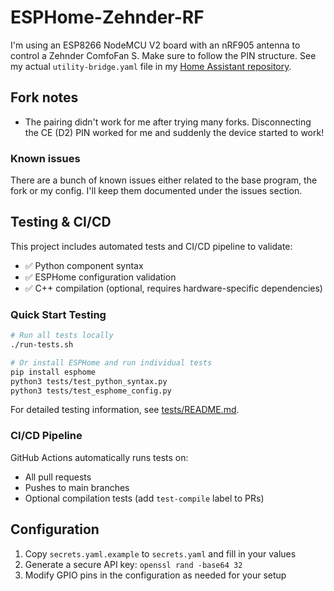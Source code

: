 # ESPHome-Zehnder-RF

I'm using an ESP8266 NodeMCU V2 board with an nRF905 antenna to control a Zehnder ComfoFan S. Make sure to follow the PIN structure. See my actual `utility-bridge.yaml` file in my [Home Assistant repository](https://github.com/DevSecNinja/home-assistant-config/blob/main/esphome/zehnder-rf.yaml).

## Fork notes

- The pairing didn't work for me after trying many forks. Disconnecting the CE (D2) PIN worked for me and suddenly the device started to work!

### Known issues

There are a bunch of known issues either related to the base program, the fork or my config. I'll keep them documented under the issues section.

## Testing & CI/CD

This project includes automated tests and CI/CD pipeline to validate:

- ✅ Python component syntax
- ✅ ESPHome configuration validation  
- ✅ C++ compilation (optional, requires hardware-specific dependencies)

### Quick Start Testing

```bash
# Run all tests locally
./run-tests.sh

# Or install ESPHome and run individual tests
pip install esphome
python3 tests/test_python_syntax.py
python3 tests/test_esphome_config.py
```

For detailed testing information, see [tests/README.md](tests/README.md).

### CI/CD Pipeline

GitHub Actions automatically runs tests on:
- All pull requests
- Pushes to main branches
- Optional compilation tests (add `test-compile` label to PRs)

## Configuration

1. Copy `secrets.yaml.example` to `secrets.yaml` and fill in your values
2. Generate a secure API key: `openssl rand -base64 32`
3. Modify GPIO pins in the configuration as needed for your setup
